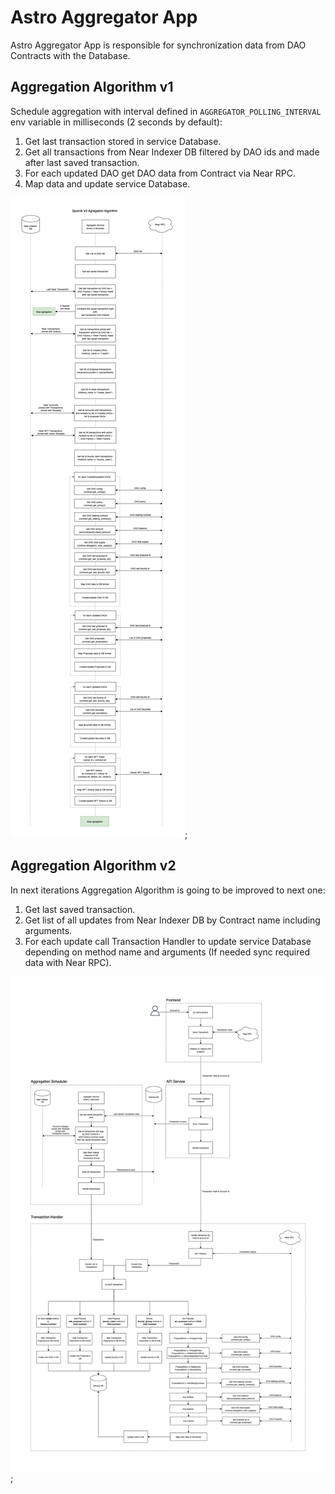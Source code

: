 # Astro Aggregator App

Astro Aggregator App is responsible for synchronization data from DAO Contracts with the Database.

## Aggregation Algorithm v1

Schedule aggregation with interval defined in `AGGREGATOR_POLLING_INTERVAL` env variable in milliseconds (2 seconds by default):

1. Get last transaction stored in service Database.
2. Get all transactions from Near Indexer DB filtered by DAO ids and made after last saved transaction.
3. For each updated DAO get DAO data from Contract via Near RPC.
4. Map data and update service Database.

![Sputnik V2 Aggregation](../../docs/Astro.agregator.v1.png);


## Aggregation Algorithm v2

In next iterations Aggregation Algorithm is going to be improved to next one:

1. Get last saved transaction.
2. Get list of all updates from Near Indexer DB by Contract name including arguments.
3. For each update call Transaction Handler to update service Database depending on method name and arguments (If needed sync required data with Near RPC). 

![Sputnik V2 Aggregation](../../docs/Astro.agregator.v2.png);